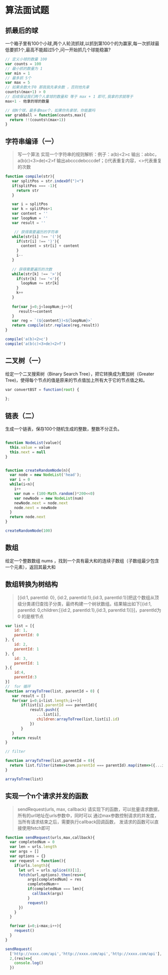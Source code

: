 
# 算法面试题

## 抓最后的球
一个箱子里有100个小球,两个人轮流抓球,以抓到第100个的为赢家,每一次抓球最低要抓1个,最高不能超过5个,问一开始抓几个球能稳赢?

``` js
// 定义小球的数量 100
var counts = 100
// 最小抓的数量为 1
var min = 1
// 最多抓 5个
var max = 5 
// 如果余数大于0 那我我先拿余数 ，否则他先拿
counts%(max+1) > 0  
// 后续保证我们两个人拿球的数量和 等于 max + 1 即可,我拿的求就等于
max+1 - 他拿的球的数量
```
``` js
// 给N个球，最多拿max个，如果你先拿球，你能赢吗
var grabBall = function(counts,max){
  return !!(counts%(max+1))
}
```

## 字符串编译（一）

> 写一个算法 实现一个字符串的规则解析：例子：a(b)<2>c 输出：abbc，a(b(c)<3>de)<2>f 输出abcccdebcccdef；()代表重复内容，<>代表重复的次数

``` js 
function compile(str){
   var splitPos = str.indexOf(")<")
   if(splitPos === -1){
     return str
   }

   var i = splitPos
   var k = splitPos+1
   var content = ''
   var loopNum = ''
   var result = ''

    // 获得需要遍历的字符串
   while(str[i] !== '('){
     if(str[i] !== ')'){
       content = str[i] + content
     }
     i--
   }
    
   // 获得需要遍历的次数
   while(str[k] !== '>'){
     if(str[k] !== '<'){
       loopNum += str[k]
     }
     k++
   }
  
   for(var j=0;j<loopNum;j++){
      result+=content
   }
   var reg = `(${content})<${loopNum}>`
   return compile(str.replace(reg,result))
}

compile('a(b)<2>c')
compile('a(b(c)<3>de)<2>f')
```

## 二叉树（一）
给定一个二叉搜索树（Binary Search Tree），把它转换成为累加树（Greater Tree)，使得每个节点的值是原来的节点值加上所有大于它的节点值之和。
<!-- 链接：https://leetcode-cn.com/problems/convert-bst-to-greater-tree -->
``` js   
var convertBST = function(root) {
  
};
```


## 链表（二）
生成一个链表，保存100个随机生成的整数，整数不分正负。

``` js

function NodeList(value){
  this.value = value 
  this.next = null
}


function createRandomNode(n){
  var node = new NodeList('head');
  var i = 0
  while(i<n){
    i++
    var num = (100-Math.random()*200<<0)
    var newNode = new NodeList(num)
    newNode.next = node.next
    node.next = newNode
  }
  return node.next
}

createRandomNode(100)

```

## 数组
给定一个整数数组 nums ，找到一个具有最大和的连续子数组（子数组最少包含一个元素），返回其最大和


## 数组转换为树结构
>  [{id:1, parentId: 0}, {id:2, parentId:1},{id:3, parentId:1}]把这个数组从顶级分类递归查找子分类，最终构建一个树状数组。结果输出如下[{id:1, parentId: 0,children:[{id:2, parentId:1},{id:3, parentId:1}]}]，parentId为0 的是根节点

``` js 
var list = [{
    id: 1,
    parentId: 0
}, {
    id: 2,
    parentId: 1
}, {
    id: 3,
    parentId: 1
},{
    id:4,
    parentId:3
}]
//  for 循环
function arrayToTree(list, parentId = 0) {
   var result = []
   for(var i=0;i<list.length;i++){
       if(list[i].parentId === parentId){
           result.push({
              ...list[i],
              children:arrayToTree(list,list[i].id)
           })
       }
   }
   return result
}

// filter

function arrayToTree(list,parentId = 0){
  return list.filter(item=>item.parentId === parentId).map(item=>({...item,children:arrayToTree(list,item.id)}))
}

arrayToTree(list)

```

## 实现一个n个请求并发的函数
> sendRequest(urls, max, callback)
请实现下的函数，可以批量请求数据，所有的url地址在urls参数中，同时可以
通过max参数控制请求的并发度，当所有请求结束之后，需要执行callback回调函数，
发请求的函数可以直接使用fetch即可

``` js 
function sendRequest(urls,max,callback){
  var completedNum = 0
  var len = urls.length
  var args = []
  var options = {}
  var request = function(){
    if(urls.length){
      let url = urls.splice(0)[1];
      fetch(url,options).then(res=>{
          args[completedNum] = res
          completedNum++
          if(completedNum === len){
            callback(args)
          }
          request()
      })
    }
  }

  for(var i=0;i<max;i++){
    request()
  }
}

sendRequest(
  ['http://xxxx.com/api','http://xxxx.com/api','http://xxxx.com/api'],
  2,(res)=>{
    console.log()
  })
```

    